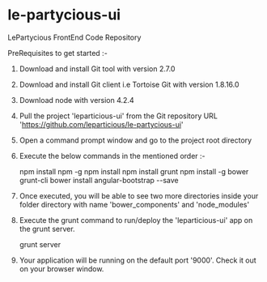 # le-partycious-ui
LePartycious FrontEnd Code Repository

PreRequisites to get started :-

1) Download and install Git tool with version 2.7.0
2) Download and install Git client i.e Tortoise Git with version 1.8.16.0
3) Download node with version 4.2.4
4) Pull the project 'leparticious-ui' from the Git repository URL 'https://github.com/leparticious/le-partycious-ui'
5) Open a command prompt window and go to the project root directory
6) Execute the below commands in the mentioned order :-

	npm install npm -g
	npm install
	npm install grunt
	npm install -g bower grunt-cli
	bower install angular-bootstrap --save

7) Once executed, you will be able to see two more directories inside your folder directory with name 'bower_components' and 'node_modules'
8) Execute the grunt command to run/deploy the 'leparticious-ui' app on the grunt server.

	grunt server

9) Your application will be running on the default port '9000'. Check it out on your browser window.
